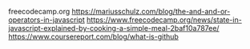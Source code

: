 freecodecamp.org
https://mariusschulz.com/blog/the-and-and-or-operators-in-javascript
https://www.freecodecamp.org/news/state-in-javascript-explained-by-cooking-a-simple-meal-2baf10a787ee/
https://www.coursereport.com/blog/what-is-github
